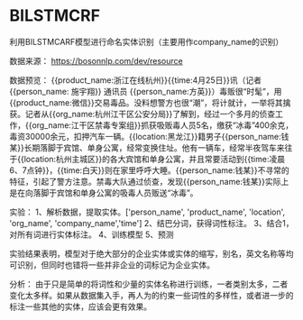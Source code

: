 # BILSTMCRF
利用BILSTMCARF模型进行命名实体识别（主要用作company_name的识别）

数据来源：
https://bosonnlp.com/dev/resource


数据预览：
{{product_name:浙江在线杭州}}{{time:4月25日}}讯（记者{{person_name: 施宇翔}} 通讯员 {{person_name:方英}}）毒贩很“时髦”，用{{product_name:微信}}交易毒品。没料想警方也很“潮”，将计就计，一举将其擒获。记者从{{org_name:杭州江干区公安分局}}了解到，经过一个多月的侦查工作，{{org_name:江干区禁毒专案组}}抓获吸贩毒人员5名，缴获“冰毒”400余克，毒资30000余元，扣押汽车一辆。{{location:黑龙江}}籍男子{{person_name:钱某}}长期落脚于宾馆、单身公寓，经常变换住址。他有一辆车，经常半夜驾车来往于{{location:杭州主城区}}的各大宾馆和单身公寓，并且常要活动到{{time:凌晨6、7点钟}}，{{time:白天}}则在家里呼呼大睡。{{person_name:钱某}}不寻常的特征，引起了警方注意。禁毒大队通过侦查，发现{{person_name:钱某}}实际上是在向落脚于宾馆和单身公寓的吸毒人员贩送“冰毒”。

实验：
1、解析数据，提取实体。['person_name', 'product_name', 'location', 'org_name', 'company_name','time']
2、结巴分词，获得词性标注。
3、结合1，对所有词进行实体标注。
4、训练模型
5、预测

实验结果表明，模型对于绝大部分的企业实体或实体的缩写，别名，英文名称等均可识别，但同时也错将一些并非企业的词标记为企业实体。

分析：
由于只是简单的将词性和少量的实体名称进行训练，一者类别太多，二者变化太多样。如果从数据集入手，再人为的约束一些词性的多样性，或者进一步的标注一些其他的实体，应该会更有效果。
